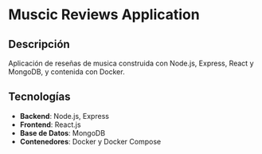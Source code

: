 # Muscic Reviews Application

## Descripción
Aplicación de reseñas de musica construida con Node.js, Express, React y MongoDB, y contenida con Docker.

## Tecnologías
- **Backend**: Node.js, Express
- **Frontend**: React.js
- **Base de Datos**: MongoDB
- **Contenedores**: Docker y Docker Compose
